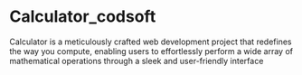 # Calculator_codsoft
Calculator is a meticulously crafted web development project that redefines the way you compute, enabling users to effortlessly perform a wide array of mathematical operations through a sleek and user-friendly interface
